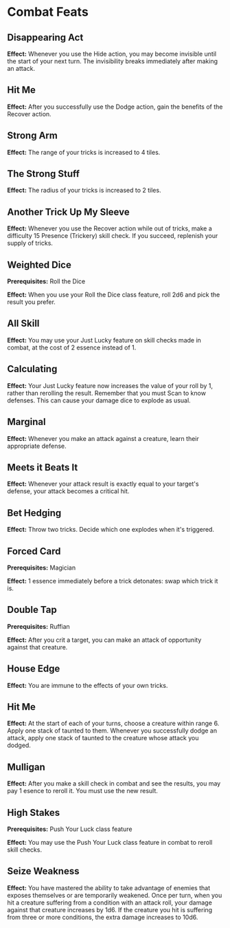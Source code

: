 # Combat Feats

## Disappearing Act

**Effect:** Whenever you use the Hide action, you may become invisible until the start of your next turn. The invisibility breaks immediately after making an attack.

## Hit Me

**Effect:** After you successfully use the Dodge action, gain the benefits of the Recover action.

## Strong Arm

**Effect:** The range of your tricks is increased to 4 tiles.

## The Strong Stuff

**Effect:** The radius of your tricks is increased to 2 tiles.

## Another Trick Up My Sleeve

**Effect:** Whenever you use the Recover action while out of tricks, make a difficulty 15 Presence (Trickery) skill check. If you succeed, replenish your supply of tricks.

## Weighted Dice

**Prerequisites:** Roll the Dice

**Effect:** When you use your Roll the Dice class feature, roll 2d6 and pick the result you prefer.

## All Skill

**Effect:** You may use your Just Lucky feature on skill checks made in combat, at the cost of 2 essence instead of 1.

## Calculating

**Effect:** Your Just Lucky feature now increases the value of your roll by 1, rather than rerolling the result. Remember that you must Scan to know defenses. This can cause your damage dice to explode as usual.

## Marginal

**Effect:** Whenever you make an attack against a creature, learn their appropriate defense.

## Meets it Beats It

**Effect:** Whenever your attack result is exactly equal to your target's defense, your attack becomes a critical hit.

## Bet Hedging

**Effect:** Throw two tricks. Decide which one explodes when it's triggered.

## Forced Card

**Prerequisites:** Magician

**Effect:** 1 essence immediately before a trick detonates: swap which trick it is.

## Double Tap

**Prerequisites:** Ruffian

**Effect:** After you crit a target, you can make an attack of opportunity against that creature.

## House Edge

**Effect:** You are immune to the effects of your own tricks.

## Hit Me

**Effect:** At the start of each of your turns, choose a creature within range 6. Apply one stack of taunted to them. Whenever you successfully dodge an attack, apply one stack of taunted to the creature whose attack you dodged.

## Mulligan

**Effect:** After you make a skill check in combat and see the results, you may pay 1 esence to reroll it. You must use the new result.

## High Stakes

**Prerequisites:** Push Your Luck class feature

**Effect:** You may use the Push Your Luck class feature in combat to reroll skill checks.

## Seize Weakness

**Effect:** You have mastered the ability to take advantage of enemies that exposes themselves or are temporarily weakened.
Once per turn, when you hit a creature suffering from a condition with an attack roll, your damage against that creature increases by 1d6. If the creature you hit is suffering from three or more conditions, the extra damage increases to 10d6.
